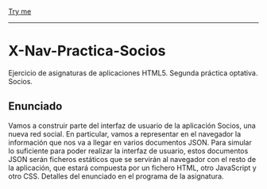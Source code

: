 
[Try me](https://aortizgu.github.io/X-Nav-Practica-Socios/index.html)

-----------------------------------------------------------------------------------------------------

# X-Nav-Practica-Socios
Ejercicio de asignaturas de aplicaciones HTML5. Segunda práctica optativa. Socios.

## Enunciado

Vamos a construir parte del interfaz de usuario de la aplicación Socios, una nueva red social. En particular, vamos a representar en el navegador la información que nos va a llegar en varios documentos JSON. Para simular lo suficiente para poder realizar la interfaz de usuario, estos documentos JSON serán ficheros estáticos que se servirán al navegador con el resto de la aplicación, que estará compuesta por un fichero HTML, otro JavaScript y otro CSS. Detalles del enunciado en el programa de la asignatura.
